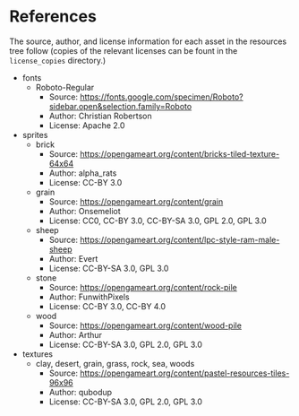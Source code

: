 # References

The source, author, and license information for each asset in the resources tree follow (copies of the relevant licenses
can be fount in the `license_copies` directory.)

- fonts
    - Roboto-Regular
        - Source: https://fonts.google.com/specimen/Roboto?sidebar.open&selection.family=Roboto
        - Author: Christian Robertson
        - License: Apache 2.0
- sprites
    - brick
        - Source: https://opengameart.org/content/bricks-tiled-texture-64x64
        - Author: alpha_rats
        - License: CC-BY 3.0
    - grain
        - Source: https://opengameart.org/content/grain
        - Author: Onsemeliot
        - License: CC0, CC-BY 3.0, CC-BY-SA 3.0, GPL 2.0, GPL 3.0
    - sheep
        - Source: https://opengameart.org/content/lpc-style-ram-male-sheep
        - Author: Evert
        - License: CC-BY-SA 3.0, GPL 3.0
    - stone
        - Source: https://opengameart.org/content/rock-pile
        - Author: FunwithPixels
        - License: CC-BY 3.0, CC-BY 4.0
    - wood
        - Source: https://opengameart.org/content/wood-pile
        - Author: Arthur
        - License: CC-BY-SA 3.0, GPL 2.0, GPL 3.0
- textures
    - clay, desert, grain, grass, rock, sea, woods
        - Source: https://opengameart.org/content/pastel-resources-tiles-96x96
        - Author: qubodup
        - License: CC-BY-SA 3.0, GPL 2.0, GPL 3.0
